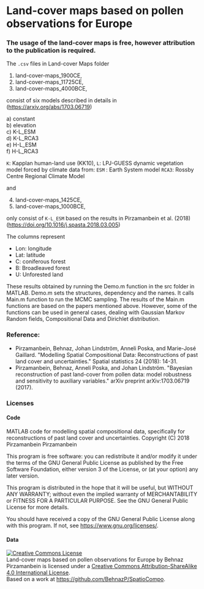 # Land-cover maps based on pollen observations for Europe
### The usage of the land-cover maps is free, however attribution to the publication is required.

The `.csv` files in Land-cover Maps folder
1. land-cover-maps_1900CE,
2. land-cover-maps_11725CE,
3. land-cover-maps_4000BCE,

consist of six models described in details in (https://arxiv.org/abs/1703.06719)

a) constant  
b) elevation  
c) K-L_ESM  
d) K-L_RCA3  
e) H-L_ESM  
f) H-L_RCA3

`K`: Kapplan human-land use (KK10),
`L`: LPJ-GUESS dynamic vegetation model forced by climate data from:
`ESM` :  Earth System model
`RCA3`: Rossby Centre Regional Climate Model

and

4. land-cover-maps_1425CE,
5. land-cover-maps_1000BCE,

only consist of `K-L_ESM` based on the results in
Pirzamanbein et al. (2018) (https://doi.org/10.1016/j.spasta.2018.03.005)

The columns represent

* Lon: longitude
* Lat: latitude
* C: coniferous forest
* B: Broadleaved forest
* U: Unforested land

These results obtained by running the Demo.m function in the src folder in MATLAB.
Demo.m sets the structures, dependency and the names. It calls Main.m function to run the MCMC sampling. The results of the Main.m functions are based on the papers mentioned above. However, some of the functions can be used in general cases, dealing with Gaussian Markov Random fields, Compositional Data and Dirichlet distribution.

### Reference:
* Pirzamanbein, Behnaz, Johan Lindström, Anneli Poska, and Marie-José Gaillard. "Modelling Spatial Compositional Data: Reconstructions of past land cover and uncertainties." Spatial statistics 24 (2018): 14-31.
* Pirzamanbein, Behnaz, Anneli Poska, and Johan Lindström. "Bayesian reconstruction of past land-cover from pollen data: model robustness and sensitivity to auxiliary variables." arXiv preprint arXiv:1703.06719 (2017).

### Licenses
#### Code
MATLAB code for modelling spatial compositional data, specifically for reconstructions of past land cover and uncertainties.
Copyright (C) 2018  Pirzamanbein Pirzamanbein

This program is free software: you can redistribute it and/or modify
it under the terms of the GNU General Public License as published by
the Free Software Foundation, either version 3 of the License, or
(at your option) any later version.

This program is distributed in the hope that it will be useful,
but WITHOUT ANY WARRANTY; without even the implied warranty of
MERCHANTABILITY or FITNESS FOR A PARTICULAR PURPOSE.  See the
GNU General Public License for more details.

You should have received a copy of the GNU General Public License
along with this program.  If not, see <https://www.gnu.org/licenses/>.
#### Data
<a rel="license" href="http://creativecommons.org/licenses/by-sa/4.0/"><img alt="Creative Commons License" style="border-width:0" src="https://i.creativecommons.org/l/by-sa/4.0/88x31.png" /></a><br /><span xmlns:dct="http://purl.org/dc/terms/" href="http://purl.org/dc/dcmitype/Dataset" property="dct:title" rel="dct:type">Land-cover maps based on pollen observations for Europe</span> by <span xmlns:cc="http://creativecommons.org/ns#" property="cc:attributionName">Behnaz Pirzamanbein</span> is licensed under a <a rel="license" href="http://creativecommons.org/licenses/by-sa/4.0/">Creative Commons Attribution-ShareAlike 4.0 International License</a>.<br />Based on a work at <a xmlns:dct="http://purl.org/dc/terms/" href="https://github.com/BehnazP/SpatioCompo" rel="dct:source">https://github.com/BehnazP/SpatioCompo</a>.
